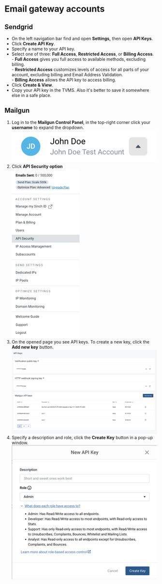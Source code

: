 # Email gateway accounts

## Sendgrid

* On the left navigation bar find and open **Settings,** then open **API Keys**.
* Click **Create API Key**.
* Specify a name to your API key.
* Select one of three: **Full Access**, **Restricted Access**, or **Billing Access**.\
  \- **Full Access** gives you full access to available methods, excluding billing.\
  \- **Restricted Access** customizes levels of access for all parts of your account, excluding billing and Email Address Validation.\
  \- **Billing Access** allows the API key to access billing.
* Click **Create & View**.
* Copy your API key in the TVMS. Also it's better to save it somewhere else in a safe place.&#x20;

## Mailgun

1. Log in to the **Mailgun Control Panel**, in the top-right corner click your **username** to expand the dropdown.\
   ![](../.gitbook/assets/MG.TopNav.ProfileMenu.png)
2. Click **API Security option**\
   ![](../.gitbook/assets/MG.TopNav.ProfileMenu.APISecurity.png)
3. On the opened page you see API keys. To create a new key, click the **Add new key** button.\
   ![](../.gitbook/assets/Account.APIKeys.List.png)
4. Specify a description and role, click the **Create Key** button in a pop-up window.\
   ![](../.gitbook/assets/ContentBlock.APISecurityPage.AddAPIKey.png)




